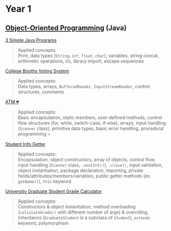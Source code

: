 # Year 1
## [Object-Oriented Programming](year-1/object-oriented-programming) (Java)
[3 Simple Java Programs](year-1/object-oriented-programming/20250205-a-mp1) <br/>
> Applied concepts: <br/>
> Print, data types (`String`, `int`, `float`, `char`), variables, string concat, arithmetic operations, i/o, library import, escape sequences <br/>

[College Booths Voting System](year-1/object-oriented-programming/20250212-a-mp2) <br/>
> Applied concepts: <br/>
> Data types, arrays, `BufferedReader`, `InputStreamReader`, control structures, comments <br/>

[ATM :broken_heart:](year-1/object-oriented-programming/20250305-a-exam) <br/>
> Applied concepts: <br/>
> Basic encapsulation, static members, user-defined methods, control flow structures (for, while, switch-case, if-else), arrays, input handling (`Scanner` class), primitive data types, basic error handling, procedural programming :skull: <br/>

[Student Info Getter](year-1/object-oriented-programming/20250312-b-mp1/screenshots) <br/>
> Applied concepts: <br/>
> Encapsulation, object constructors, array of objects, control flow, input handling (`Scanner` class, `.nextInt()`), `.close()`, input validation, object instantiation, package declaration, importing, private fields/attributes/members/variables, public getter methods (ex. `getName()`), `this` keyword <br/>

[University Graduate Student Grade Calculator](year-1/object-oriented-programming/20250319-b-mp2) <br/>
> Applied concepts: <br/>
> Constructors & object instantiation, method overloading (`calculateGrade()` with different number of args) & overriding, inheritance (`GraduateStudent` is a subclass of `Student`), `extends` keyword, polymorphism
